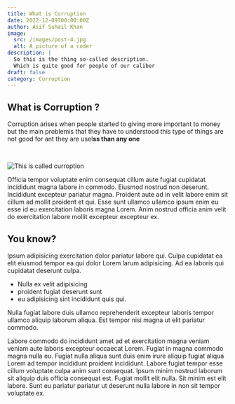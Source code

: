 ```yaml
---
title: What is Corruption
date: 2022-12-09T00:00:00Z
author: Asif Suhail Khan
image:
  src: /images/post-4.jpg
  alt: A picture of a coder
description: |
  So this is the thing so-called description. 
  Which is quite good for people of our caliber
draft: false
category: Curroption
---
```

## What is Corruption ?

Corruption arises when people started to giving more important to money but the main problemis that they have to understood this type of things are not good for ant they are usel**ss than any one**

&nbsp;

![This is called curroption](/images/corruption.jpg "Curroption is the cause of people's suffering")

Officia tempor voluptate enim consequat cillum aute fugiat cupidatat incididunt magna labore in commodo. Eiusmod nostrud non deserunt. Incididunt excepteur pariatur magna. Proident aute ad in velit labore enim sit cillum ad mollit proident et qui. Esse sunt ullamco ullamco ipsum enim eu esse id eu exercitation laboris magna Lorem. Anim nostrud officia anim velit do exercitation labore mollit excepteur excepteur ex.

## You know?

Ipsum adipisicing exercitation dolor pariatur labore qui. Culpa cupidatat ea elit eiusmod tempor ea qui dolor Lorem larum adipisicing. Ad ea laboris qui cupidatat deserunt culpa.

* Nulla ex velit adipisicing
* proident fugiat deserunt sunt
* eu adipisicing sint incididunt quis qui.

Nulla fugiat labore duis ullamco reprehenderit excepteur laboris tempor ullamco aliquip laborum aliqua. Est tempor nisi magna ut elit pariatur commodo.

Labore commodo do incididunt amet ad et exercitation magna veniam veniam aute laboris excepteur occaecat Lorem. Fugiat in magna commodo magna nulla eu. Fugiat nulla aliqua sunt duis enim irure aliquip fugiat aliqua Lorem ad tempor incididunt proident incididunt. Labore fugiat tempor esse cillum voluptate culpa anim sunt consequat. Ipsum minim nostrud laborum sit aliquip duis officia consequat est. Fugiat mollit elit nulla. Sit minim est elit labore. Sunt eu pariatur pariatur ut deserunt nulla labore in non sit tempor voluptate ex.
